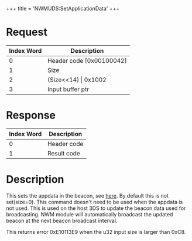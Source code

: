 +++
title = 'NWMUDS:SetApplicationData'
+++

# Request

| Index Word | Description                |
|------------|----------------------------|
| 0          | Header code \[0x00100042\] |
| 1          | Size                       |
| 2          | (Size\<\<14) \| 0x1002     |
| 3          | Input buffer ptr           |

# Response

| Index Word | Description |
|------------|-------------|
| 0          | Header code |
| 1          | Result code |

# Description

This sets the appdata in the beacon, see
[here](NWM_Services "wikilink"). By default this is not set(size=0).
This command doesn't need to be used when the appdata is not used. This
is used on the host 3DS to update the beacon data used for broadcasting.
NWM module will automatically broadcast the updated beacon at the next
beacon broadcast interval.

This returns error 0xE10113E9 when the u32 input size is larger than
0xC8.
